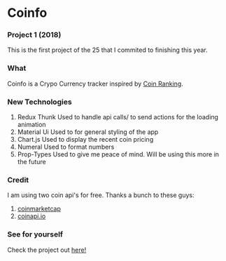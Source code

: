 # Coinfo

### Project 1 (2018)
This is the first project of the 25 that I commited to finishing this year.

### What
Coinfo is a Crypo Currency tracker inspired by [Coin Ranking](https://coinranking.com/).

### New Technologies
1. Redux Thunk
  Used to handle api calls/ to send actions for the loading animation
2. Material Ui
  Used to for general styling of the app
3. Chart.js
  Used to display the recent coin pricing
4. Numeral
  Used to format numbers
5. Prop-Types
  Used to give me peace of mind. Will be using this more in the future

### Credit
I am using two coin api's for free. Thanks a bunch to these guys:
1. [coinmarketcap](https://coinmarketcap.com)
2. [coinapi.io](https://www.coinapi.io)

### See for yourself
Check the project out [here!](https://jose56wonton.github.io/coinfo/)
